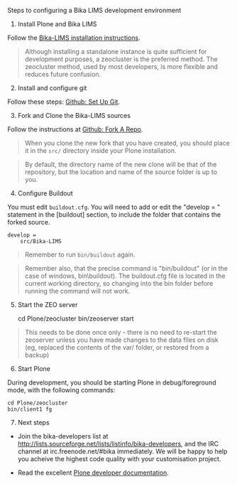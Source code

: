 Steps to configuring a Bika LIMS development environment

1) Install Plone and Bika LIMS

Follow the [Bika-LIMS installation instructions](https://github.com/bikalabs/Bika-LIMS/wiki/Bika-LIMS-Installation).

> Although installing a standalone instance is quite sufficient for development purposes, a zeocluster is the preferred method.  The zeocluster method, used by most developers, is more flexible and reduces future confusion.

2) Install and configure git

Follow these steps: [Github: Set Up Git](https://help.github.com/articles/set-up-git).

3) Fork and Clone the Bika-LIMS sources

Follow the instructions at [Github: Fork A Repo](https://help.github.com/articles/fork-a-repo).

> When you clone the new fork that you have created, you should place it in the `src/` directory inside your Plone installation. 

> By default, the directory name of the new clone will be that of the repository, but the location and name of the source folder is up to you.

4) Configure Buildout

You must edit `buildout.cfg`.  You will need to add or edit the "develop = " statement in the [buildout] section, to include the folder that contains the forked source.

    develop =
        src/Bika-LIMS

> Remember to run `bin/buildout` again.

> Remember also, that the precise command is "bin/buildout" (or in the case of windows, bin\buildout).  The buildout.cfg file is located in the current working directory, so changing into the bin folder before running the command will not work.

5) Start the ZEO server

    cd Plone/zeocluster
    bin/zeoserver start

> This needs to be done once only - there is no need to re-start the zeoserver unless you have made changes to the data files on disk (eg, replaced the contents of the var/ folder, or restored from a backup)

6) Start Plone

During development, you should be starting Plone in debug/foreground mode, with the following commands:

    cd Plone/zeocluster
    bin/client1 fg

7) Next steps

- Join the bika-developers list at http://lists.sourceforge.net/lists/listinfo/bika-developers, and the IRC channel at irc.freenode.net/#bika immediately. We will be happy to help you acheive the highest code quality with your customisation project.

- Read the excellent [Plone developer documentation](http://docs.plone.org/develop/index.html).

